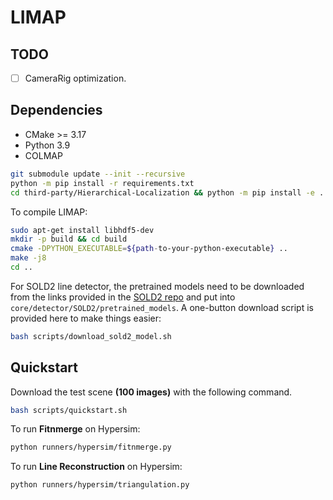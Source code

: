 # LIMAP 

## TODO

* [ ] CameraRig optimization.

## Dependencies
* CMake >= 3.17
* Python 3.9
* COLMAP

```bash
git submodule update --init --recursive
python -m pip install -r requirements.txt
cd third-party/Hierarchical-Localization && python -m pip install -e . && cd ../..
```

To compile LIMAP:
```bash
sudo apt-get install libhdf5-dev
mkdir -p build && cd build
cmake -DPYTHON_EXECUTABLE=${path-to-your-python-executable} ..
make -j8
cd ..
```

For SOLD2 line detector, the pretrained models need to be downloaded from the links provided in the [SOLD2 repo](https://github.com/cvg/SOLD2) and put into `core/detector/SOLD2/pretrained_models`. A one-button download script is provided here to make things easier:
```bash
bash scripts/download_sold2_model.sh
```

## Quickstart

Download the test scene **(100 images)** with the following command.
```bash
bash scripts/quickstart.sh
```

To run **Fitnmerge** on Hypersim:
```bash
python runners/hypersim/fitnmerge.py
```

To run **Line Reconstruction** on Hypersim:
```bash
python runners/hypersim/triangulation.py
```

